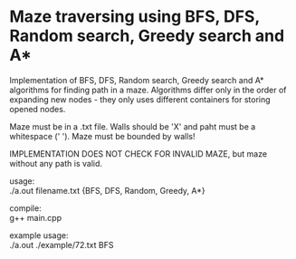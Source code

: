 # Maze traversing using BFS, DFS, Random search, Greedy search and A*

Implementation of BFS, DFS, Random search, Greedy search and A* algorithms for finding path in a maze. Algorithms differ only in the order of expanding new nodes - they only uses different containers for storing opened nodes.

Maze must be in a .txt file. Walls should be 'X' and paht must be a whitespace (' '). Maze must be bounded by walls!

IMPLEMENTATION DOES NOT CHECK FOR INVALID MAZE, but maze without any path is valid.

usage:<br>
./a.out filename.txt {BFS, DFS, Random, Greedy, A*}

compile:<br>
g++ main.cpp

example usage:<br>
./a.out ./example/72.txt BFS

